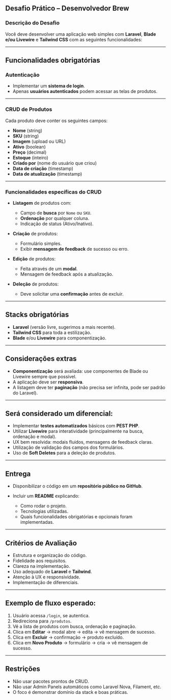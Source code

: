 ## Desafio Prático – Desenvolvedor Brew

### **Descrição do Desafio**

Você deve desenvolver uma aplicação web simples com **Laravel**, **Blade e/ou Livewire** e **Tailwind CSS** com as seguintes funcionalidades:

---

## Funcionalidades obrigatórias

### **Autenticação**

* Implementar um **sistema de login**.
* Apenas **usuários autenticados** podem acessar as telas de produtos.

---

### **CRUD de Produtos**

Cada produto deve conter os seguintes campos:

* **Nome** (string)
* **SKU** (string)
* **Imagem** (upload ou URL)
* **Ativo** (boolean)
* **Preço** (decimal)
* **Estoque** (inteiro)
* **Criado por** (nome do usuário que criou)
* **Data de criação** (timestamp)
* **Data de atualização** (timestamp)

---

### **Funcionalidades específicas do CRUD**

* **Listagem** de produtos com:

  * Campo de **busca** por `Nome` ou `SKU`.
  * **Ordenação** por qualquer coluna.
  * Indicação de status (Ativo/Inativo).

* **Criação** de produtos:

  * Formulário simples.
  * Exibir **mensagem de feedback** de sucesso ou erro.

* **Edição** de produtos:

  * Feita através de um **modal**.
  * Mensagem de feedback após a atualização.

* **Deleção** de produtos:

  * Deve solicitar uma **confirmação** antes de excluir.

---

## Stacks obrigatórias

* **Laravel** (versão livre, sugerimos a mais recente).
* **Tailwind CSS** para toda a estilização.
* **Blade** e/ou **Livewire** para componentização.

---

## Considerações extras

* **Componentização** será avaliada: use componentes de Blade ou Livewire sempre que possível.
* A aplicação deve ser **responsiva**.
* A listagem deve ter **paginação** (não precisa ser infinita, pode ser padrão do Laravel).

---

## Será considerado um diferencial:

* Implementar **testes automatizados** básicos com **PEST PHP**.
* Utilizar **Livewire** para interatividade (principalmente na busca, ordenação e modal).
* UX bem resolvida: modais fluidos, mensagens de feedback claras.
* Utilização de validação dos campos dos formulários.
* Uso de **Soft Deletes** para a deleção de produtos.

---

## Entrega

* Disponibilizar o código em um **repositório público no GitHub**.
* Incluir um **README** explicando:

  * Como rodar o projeto.
  * Tecnologias utilizadas.
  * Quais funcionalidades obrigatórias e opcionais foram implementadas.

---

## Critérios de Avaliação

* Estrutura e organização do código.
* Fidelidade aos requisitos.
* Clareza na implementação.
* Uso adequado de **Laravel** e **Tailwind**.
* Atenção à UX e responsividade.
* Implementação de diferenciais.

---

## Exemplo de fluxo esperado:

1. Usuário acessa `/login`, se autentica.
2. Redireciona para `/produtos`.
3. Vê a lista de produtos com busca, ordenação e paginação.
4. Clica em **Editar** → modal abre → edita → vê mensagem de sucesso.
5. Clica em **Excluir** → confirmação → produto excluído.
6. Clica em **Novo Produto** → formulário → cria → vê mensagem de sucesso.

---

## Restrições

* Não usar pacotes prontos de CRUD.
* Não usar Admin Panels automáticos como Laravel Nova, Filament, etc.
* O foco é demonstrar domínio da stack e boas práticas.

